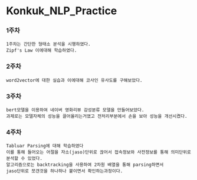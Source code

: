 # Konkuk_NLP_Practice
### 1주차
```
1주차는 간단한 형태소 분석을 시행하였다.
Zipf's Law 이에대해 학습하였다.
```
### 2주차
```
word2vector에 대한 실습과 이에대해 코사인 유사도를 구해보았다.
```
### 3주차
```
bert모델을 이용하여 네이버 영화리뷰 감성분류 모델을 만들어보았다.
과제로는 모델자체의 성능을 끌어올리는거였고 전처리부분에서 손을 보아 성능을 개선시켰다.
```
### 4주차
```
Tabluar Parsing에 대해 학습하였다
이를 통해 들어오는 어절을 자소(jaso)단위로 끊어서 접속정보와 사전정보를 통해 의미단위로 분석할 수 있었다.
알고리즘으로는 backtracking을 사용하여 2차원 배열을 통해 parsing하면서 
jaso단위로 쪼갠것을 하나하나 붙이면서 확인하는과정이다.
```
